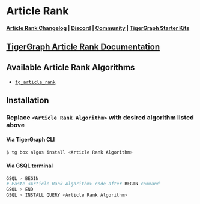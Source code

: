 
# Article Rank

#### [Article Rank Changelog](https://github.com/tigergraph/gsql-graph-algorithms/blob/master/algorithms/Centrality/article_rank/CHANGELOG.md) | [Discord](https://discord.gg/vFbmPyvJJN) | [Community](https://community.tigergraph.com) | [TigerGraph Starter Kits](https://github.com/zrougamed/TigerGraph-Starter-Kits-Parser)

## [TigerGraph Article Rank Documentation](https://docs.tigergraph.com/graph-ml/current/centrality-algorithms/article-rank)

## Available Article Rank Algorithms  

* [`tg_article_rank`](https://github.com/tigergraph/gsql-graph-algorithms/blob/github_link_fix/algorithms/Centrality/article_rank/tg_article_rank.gsql)

## Installation 

### Replace `<Article Rank Algorithm>` with desired algorithm listed above 

#### Via TigerGraph CLI

```bash
$ tg box algos install <Article Rank Algorithm>
```

#### Via GSQL terminal

```bash
GSQL > BEGIN
# Paste <Article Rank Algorithm> code after BEGIN command
GSQL > END 
GSQL > INSTALL QUERY <Article Rank Algorithm>
```

